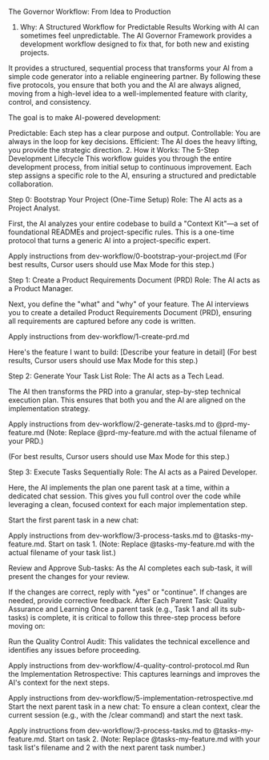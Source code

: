 The Governor Workflow: From Idea to Production
1. Why: A Structured Workflow for Predictable Results
Working with AI can sometimes feel unpredictable. The AI Governor Framework provides a development workflow designed to fix that, for both new and existing projects.

It provides a structured, sequential process that transforms your AI from a simple code generator into a reliable engineering partner. By following these five protocols, you ensure that both you and the AI are always aligned, moving from a high-level idea to a well-implemented feature with clarity, control, and consistency.

The goal is to make AI-powered development:

Predictable: Each step has a clear purpose and output.
Controllable: You are always in the loop for key decisions.
Efficient: The AI does the heavy lifting, you provide the strategic direction.
2. How it Works: The 5-Step Development Lifecycle
This workflow guides you through the entire development process, from initial setup to continuous improvement. Each step assigns a specific role to the AI, ensuring a structured and predictable collaboration.

Step 0: Bootstrap Your Project (One-Time Setup)
Role: The AI acts as a Project Analyst.

First, the AI analyzes your entire codebase to build a "Context Kit"—a set of foundational READMEs and project-specific rules. This is a one-time protocol that turns a generic AI into a project-specific expert.

Apply instructions from dev-workflow/0-bootstrap-your-project.md
(For best results, Cursor users should use Max Mode for this step.)

Step 1: Create a Product Requirements Document (PRD)
Role: The AI acts as a Product Manager.

Next, you define the "what" and "why" of your feature. The AI interviews you to create a detailed Product Requirements Document (PRD), ensuring all requirements are captured before any code is written.

Apply instructions from dev-workflow/1-create-prd.md

Here's the feature I want to build: [Describe your feature in detail]
(For best results, Cursor users should use Max Mode for this step.)

Step 2: Generate Your Task List
Role: The AI acts as a Tech Lead.

The AI then transforms the PRD into a granular, step-by-step technical execution plan. This ensures that both you and the AI are aligned on the implementation strategy.

Apply instructions from dev-workflow/2-generate-tasks.md to @prd-my-feature.md
(Note: Replace @prd-my-feature.md with the actual filename of your PRD.)

(For best results, Cursor users should use Max Mode for this step.)

Step 3: Execute Tasks Sequentially
Role: The AI acts as a Paired Developer.

Here, the AI implements the plan one parent task at a time, within a dedicated chat session. This gives you full control over the code while leveraging a clean, focused context for each major implementation step.

Start the first parent task in a new chat:

Apply instructions from dev-workflow/3-process-tasks.md to @tasks-my-feature.md. Start on task 1.
(Note: Replace @tasks-my-feature.md with the actual filename of your task list.)

Review and Approve Sub-tasks: As the AI completes each sub-task, it will present the changes for your review.

If the changes are correct, reply with "yes" or "continue".
If changes are needed, provide corrective feedback.
After Each Parent Task: Quality Assurance and Learning Once a parent task (e.g., Task 1 and all its sub-tasks) is complete, it is critical to follow this three-step process before moving on:

Run the Quality Control Audit: This validates the technical excellence and identifies any issues before proceeding.

Apply instructions from dev-workflow/4-quality-control-protocol.md
Run the Implementation Retrospective: This captures learnings and improves the AI's context for the next steps.

Apply instructions from dev-workflow/5-implementation-retrospective.md
Start the next parent task in a new chat: To ensure a clean context, clear the current session (e.g., with the /clear command) and start the next task.

Apply instructions from dev-workflow/3-process-tasks.md to @tasks-my-feature.md. Start on task 2.
(Note: Replace @tasks-my-feature.md with your task list's filename and 2 with the next parent task number.)

